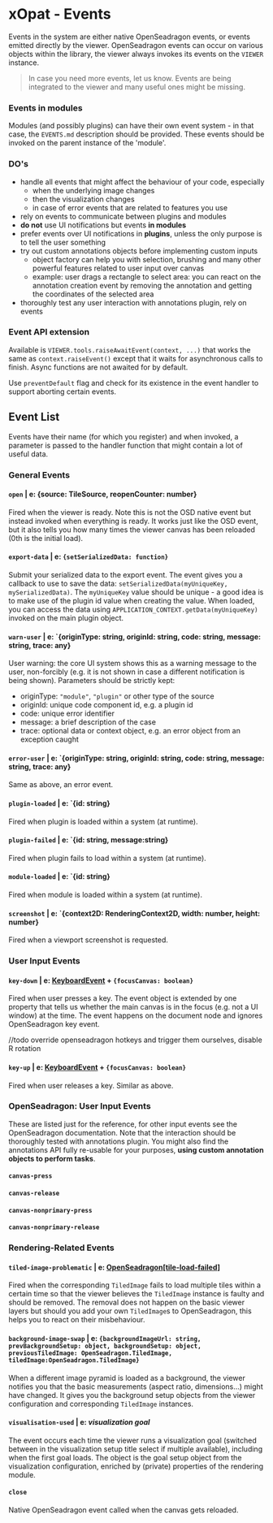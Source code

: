 # xOpat - Events

Events in the system are either native OpenSeadragon events, 
or events emitted directly by the viewer. OpenSeadragon events
can occur on various objects within the library, the viewer always
invokes its events on the `VIEWER` instance.

> In case you need more events, 
> let us know. Events are being integrated to the viewer and many useful ones might be missing.


### Events in modules
Modules (and possibly plugins) can have their own event system - in that case, the `EVENTS.md` description
should be provided. These events should be invoked on the parent instance of the 'module'.

### DO's
 - handle all events that might affect the behaviour of your code, especially
   - when the underlying image changes
   - then the visualization changes
   - in case of error events that are related to features you use
 - rely on events to communicate between plugins and modules
 - **do not** use UI notifications but events **in modules**
 - prefer events over UI notifications in **plugins**, unless the only purpose is to tell the user something
 - try out custom annotations objects before implementing custom inputs
   - object factory can help you with selection, brushing and many other powerful features related to user input
   over canvas
   - example: user drags a rectangle to select area: you can react on the annotation creation event by
   removing the annotation and getting the coordinates of the selected area
 - thoroughly test any user interaction with annotations plugin, rely on events

### Event API extension
Available is ``VIEWER.tools.raiseAwaitEvent(context, ...)`` that works the same as `context.raiseEvent()`
except that it waits for asynchronous calls to finish. Async functions are not awaited for by default.

Use ``preventDefault`` flag and check for its existence in the event handler to support aborting certain events.

## Event List
Events have their name (for which you register) and when invoked, a parameter is passed
to the handler function that might contain a lot of useful data.
### General Events

#### `open` | e: {source: TileSource, reopenCounter: number}
Fired when the viewer is ready. Note this is not the OSD native event but instead invoked when everything is ready.
It works just like the OSD event, but it also tells you how many times the viewer canvas has been reloaded (0th is the
initial load).

#### `export-data` | e: `{setSerializedData: function}`
Submit your serialized data to the export event. The event gives you a callback to use to 
save the data: ``setSerializedData(myUniqueKey, mySerializedData)``. The `myUniqueKey` value
should be unique - a good idea is to make use of the plugin id value when creating the value.
When loaded, you can access the data using `APPLICATION_CONTEXT.getData(myUniqueKey)` invoked on the main plugin object.

#### `warn-user` | e: `{originType: string, originId: string, code: string, message: string, trace: any}
User warning: the core UI system shows this as a warning message to the user, non-forcibly (e.g. it is not shown in case
a different notification is being shown). Parameters should be strictly kept:
- originType: `"module"`, `"plugin"` or other type of the source
- originId: unique code component id, e.g. a plugin id
- code: unique error identifier
- message: a brief description of the case
- trace: optional data or context object, e.g. an error object from an exception caught
#### `error-user` | e: `{originType: string, originId: string, code: string, message: string, trace: any}
Same as above, an error event. 

#### `plugin-loaded` | e: `{id: string}
Fired when plugin is loaded within a system (at runtime).

#### `plugin-failed` | e: `{id: string, message:string}
Fired when plugin fails to load within a system (at runtime).

#### `module-loaded` | e: `{id: string}
Fired when module is loaded within a system (at runtime).

#### `screenshot` | e: `{context2D: RenderingContext2D, width: number, height: number}
Fired when a viewport screenshot is requested.

### User Input Events

#### `key-down` | e: [KeyboardEvent](https://developer.mozilla.org/en-US/docs/Web/API/KeyboardEvent) + `{focusCanvas: boolean}`
Fired when user presses a key. The event object is extended by one property that tells us whether the
main canvas is in the focus (e.g. not a UI window) at the time. The event happens on the document node
and ignores OpenSeadragon key event.

//todo override openseadragon hotkeys and trigger them ourselves, disable R rotation

#### `key-up` | e: [KeyboardEvent](https://developer.mozilla.org/en-US/docs/Web/API/KeyboardEvent) + `{focusCanvas: boolean}`
Fired when user releases a key. Similar as above.

####

### OpenSeadragon: User Input Events
These are listed just for the reference, for other input events see the OpenSeadragon documentation.
Note that the interaction should be thoroughly tested with annotations plugin. You might also find the annotations API
fully re-usable for your purposes, **using custom annotation objects to perform tasks**.

#### `canvas-press`
#### `canvas-release`

#### `canvas-nonprimary-press`
#### `canvas-nonprimary-release`


### Rendering-Related Events

#### `tiled-image-problematic` | e: [OpenSeadragon[tile-load-failed]](https://openseadragon.github.io/docs/OpenSeadragon.Viewer.html#.event:tile-load-failed)
Fired when the corresponding `TiledImage` fails to load multiple tiles within a certain time
so that the viewer believes the `TiledImage` instance is faulty and should be removed.
The removal does not happen on the basic viewer layers but should you add your own `TiledImage`s to
OpenSeadragon, this helps you to react on their misbehaviour.

#### `background-image-swap` | e: `{backgroundImageUrl: string, prevBackgroundSetup: object, backgroundSetup: object, previousTiledImage: OpenSeadragon.TiledImage, tiledImage:OpenSeadragon.TiledImage}`
When a different image pyramid is loaded as a background, the viewer notifies you that the basic 
measurements (aspect ratio, dimensions...) might have changed. It gives you the background setup objects from
the viewer configuration and corresponding `TiledImage` instances.

#### `visualisation-used` | e: _visualization goal_
The event occurs each time the viewer runs a visualization goal (switched between in the visualization setup title select if multiple available), 
including when the first goal loads. The object is the goal setup object from the visualization configuration, 
enriched by (private) properties of the rendering module.

#### `close`
Native OpenSeadragon event called when the canvas gets reloaded.




